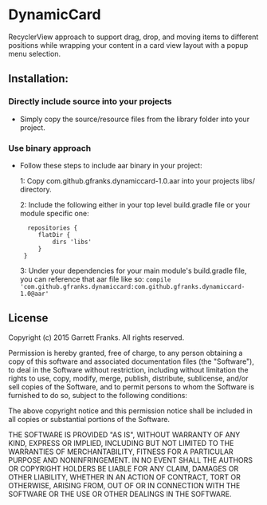 DynamicCard
===========
RecyclerView approach to support drag, drop, and moving items to different positions while wrapping your content in a card view layout with a popup menu selection.

Installation:
------------

### Directly include source into your projects

- Simply copy the source/resource files from the library folder into your project.

### Use binary approach

- Follow these steps to include aar binary in your project:

    1: Copy com.github.gfranks.dynamiccard-1.0.aar into your projects libs/ directory.

    2: Include the following either in your top level build.gradle file or your module specific one:
    ```
      repositories {
         flatDir {
             dirs 'libs'
         }
     }
    ```
    3: Under your dependencies for your main module's build.gradle file, you can reference that aar file like so: 
    ```compile 'com.github.gfranks.dynamiccard:com.github.gfranks.dynamiccard-1.0@aar'```
  
License
-------
Copyright (c) 2015 Garrett Franks. All rights reserved.

Permission is hereby granted, free of charge, to any person obtaining a copy
of this software and associated documentation files (the "Software"), to deal
in the Software without restriction, including without limitation the rights
to use, copy, modify, merge, publish, distribute, sublicense, and/or sell
copies of the Software, and to permit persons to whom the Software is
furnished to do so, subject to the following conditions:

The above copyright notice and this permission notice shall be included in
all copies or substantial portions of the Software.

THE SOFTWARE IS PROVIDED "AS IS", WITHOUT WARRANTY OF ANY KIND, EXPRESS OR
IMPLIED, INCLUDING BUT NOT LIMITED TO THE WARRANTIES OF MERCHANTABILITY,
FITNESS FOR A PARTICULAR PURPOSE AND NONINFRINGEMENT. IN NO EVENT SHALL THE
AUTHORS OR COPYRIGHT HOLDERS BE LIABLE FOR ANY CLAIM, DAMAGES OR OTHER
LIABILITY, WHETHER IN AN ACTION OF CONTRACT, TORT OR OTHERWISE, ARISING FROM,
OUT OF OR IN CONNECTION WITH THE SOFTWARE OR THE USE OR OTHER DEALINGS IN THE
SOFTWARE.